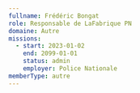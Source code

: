 ```yaml
---
fullname: Frédéric Bongat
role: Responsable de LaFabrique PN
domaine: Autre
missions:
  - start: 2023-01-02
    end: 2099-01-01
    status: admin
    employer: Police Nationale
memberType: autre
---
```


